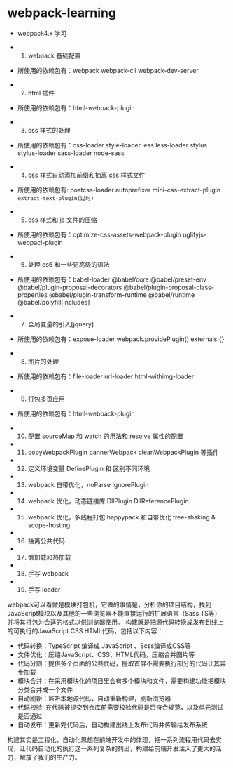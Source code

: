 # webpack-learning

- webpack4.x 学习

- 1. webpack 基础配置
- 所使用的依赖包有：webpack webpack-cli webpack-dev-server

- 2. html 插件
- 所使用的依赖包有：html-webpack-plugin

- 3. css 样式的处理
- 所使用的依赖包有：css-loader style-loader less less-loader stylus stylus-loader sass-loader node-sass

- 4. css 样式自动添加前缀和抽离 css 样式文件
- 所使用的依赖包有: postcss-loader autoprefixer mini-css-extract-plugin `extract-text-plugin(过时)`

- 5. css 样式和 js 文件的压缩
- 所使用的依赖包有：optimize-css-assets-webpack-plugin uglifyjs-webpacl-plugin

- 6. 处理 es6 和一些更高级的语法
- 所使用的依赖包有：babel-loader @babel/core @babel/preset-env @babel/plugin-proposal-decorators @babel/plugin-proposal-class-properties @babel/plugin-transform-runtime @babel/runtime @babel/polyfill[includes]

- 7. 全局变量的引入[jquery]
- 所使用的依赖包有：expose-loader webpack.providePlugin() externals:{}

- 8. 图片的处理
- 所使用的依赖包有：file-loader url-loader html-withimg-loader

- 9. 打包多页应用
- 所使用的依赖包有：html-webpack-plugin

- 10. 配置 sourceMap 和 watch 的用法和 resolve 属性的配置

- 11. copyWebpackPlugin bannerWebpack cleanWebpackPlugin 等插件

- 12. 定义环境变量 DefinePlugin 和 区别不同环境

- 13. webpack 自带优化，noParse IgnorePlugin

- 14. webpack 优化，动态链接库 DllPlugin DllReferencePlugin

- 15. webpack 优化，多线程打包 happypack 和自带优化 tree-shaking & scope-hosting

- 16. 抽离公共代码

- 17. 懒加载和热加载

- 18. 手写 webpack

- 19. 手写 loader

webpack可以看做是模块打包机，它做的事情是，分析你的项目结构，找到JavaScript模块以及其他的一些浏览器不能直接运行的扩展语言（Sass TS等）
并将其打包为合适的格式以供浏览器使用。
构建就是把源代码转换成发布到线上的可执行的JavaScript CSS HTML代码，包括以下内容：
- 代码转换：TypeScript 编译成 JavaScript 、Scss编译成CSS等
- 文件优化：压缩JavaScript、CSS、HTML代码，压缩合并图片等
- 代码分割：提供多个页面的公共代码，提取首屏不需要执行部分的代码让其异步加载
- 模块合并：在采用模块化的项目里会有多个模块和文件，需要构建功能把模块分类合并成一个文件
- 自动刷新：监听本地源代码，自动重新构建，刷新浏览器
- 代码校验: 在代码被提交到仓库前需要校验代码是否符合规范，以及单元测试是否通过
- 自动发布：更新完代码后，自动构建出线上发布代码并传输给发布系统


构建其实是工程化，自动化思想在前端开发中的体现，把一系列流程用代码去实现，让代码自动化的执行这一系列复杂的列出，构建给前端开发注入了更大的活力，解放了我们的生产力。
